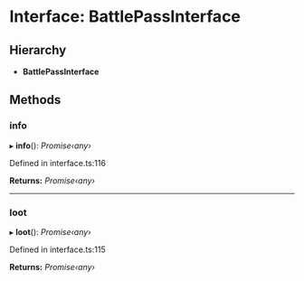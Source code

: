 # Interface: BattlePassInterface

## Hierarchy

* **BattlePassInterface**

## Methods

###  info

▸ **info**(): *Promise‹any›*

Defined in interface.ts:116

**Returns:** *Promise‹any›*

___

###  loot

▸ **loot**(): *Promise‹any›*

Defined in interface.ts:115

**Returns:** *Promise‹any›*
